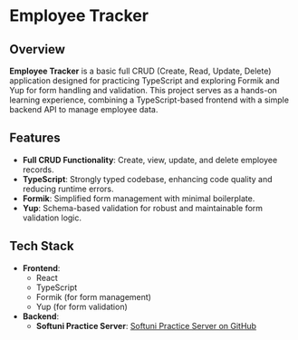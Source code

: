 # Employee Tracker

## Overview

**Employee Tracker** is a basic full CRUD (Create, Read, Update, Delete) application designed for practicing TypeScript and exploring Formik and Yup for form handling and validation. This project serves as a hands-on learning experience, combining a TypeScript-based frontend with a simple backend API to manage employee data.

## Features

- **Full CRUD Functionality**: Create, view, update, and delete employee records.
- **TypeScript**: Strongly typed codebase, enhancing code quality and reducing runtime errors.
- **Formik**: Simplified form management with minimal boilerplate.
- **Yup**: Schema-based validation for robust and maintainable form validation logic.

## Tech Stack

- **Frontend**:
  - React
  - TypeScript
  - Formik (for form management)
  - Yup (for form validation)
- **Backend**:
  - **Softuni Practice Server**: [Softuni Practice Server on GitHub](https://github.com/softuni-practice-server/softuni-practice-server)